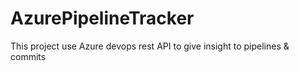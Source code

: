 # AzurePipelineTracker
This project use Azure devops rest API to give insight to pipelines &amp; commits

